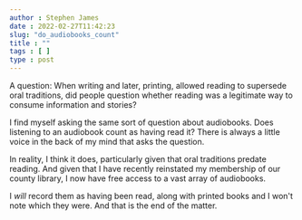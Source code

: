 ```yaml
---
author : Stephen James
date : 2022-02-27T11:42:23
slug: "do_audiobooks_count" 
title : ""
tags : [ ]
type : post
---
```

A question: When writing and later, printing, allowed reading to supersede oral traditions, did people question whether reading was a legitimate way to consume information and stories?

I find myself asking the same sort of question about audiobooks. Does listening to an audiobook count as having read it? There is always a little voice in the back of my mind that asks the question. 

In reality, I think it does, particularly given that oral traditions predate reading. And given that I have recently reinstated my membership of our county library, I now have free access to a vast array of audiobooks.

I *will* record them as having been read, along with printed books and I won't note which they were. And that is the end of the matter.

